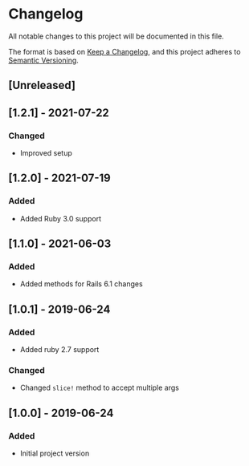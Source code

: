 # Changelog
All notable changes to this project will be documented in this file.

The format is based on [Keep a Changelog](https://keepachangelog.com/en/1.0.0/),
and this project adheres to [Semantic Versioning](https://semver.org/spec/v2.0.0.html).

## [Unreleased]

## [1.2.1] - 2021-07-22
### Changed
- Improved setup

## [1.2.0] - 2021-07-19
### Added
- Added Ruby 3.0 support

## [1.1.0] - 2021-06-03
### Added
- Added methods for Rails 6.1 changes

## [1.0.1] - 2019-06-24
### Added
- Added ruby 2.7 support
### Changed
- Changed `slice!` method to accept multiple args

## [1.0.0] - 2019-06-24
### Added
- Initial project version

